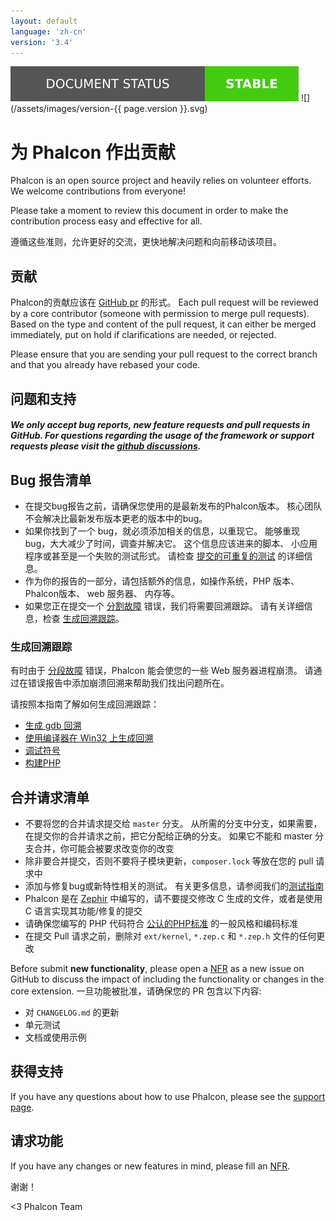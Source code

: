 ```yaml
---
layout: default
language: 'zh-cn'
version: '3.4'
---
```

![](/assets/images/document-status-stable-success.svg) ![](/assets/images/version-{{ page.version }}.svg)
<a name='contributing'></a>

# 为 Phalcon 作出贡献

Phalcon is an open source project and heavily relies on volunteer efforts. We welcome contributions from everyone!

Please take a moment to review this document in order to make the contribution process easy and effective for all.

遵循这些准则，允许更好的交流，更快地解决问题和向前移动该项目。

<a name='contributions'></a>

## 贡献

Phalcon的贡献应该在 [GitHub pr](https://help.github.com/articles/using-pull-requests/) 的形式。 Each pull request will be reviewed by a core contributor (someone with permission to merge pull requests). Based on the type and content of the pull request, it can either be merged immediately, put on hold if clarifications are needed, or rejected.

Please ensure that you are sending your pull request to the correct branch and that you already have rebased your code.

<a name='questions-and-support'></a>

## 问题和支持

<h5 class='alert alert-warning'>We only accept bug reports, new feature requests and pull requests in GitHub. For questions regarding the usage of the framework or support requests please visit the <a href='https://github.com/phalcon/cphalcon/discussions'>github discussions</a>.</h5>

<a name='bug-report-checklist'></a>

## Bug 报告清单

- 在提交bug报告之前，请确保您使用的是最新发布的Phalcon版本。 核心团队不会解决比最新发布版本更老的版本中的bug。
- 如果你找到了一个 bug，就必须添加相关的信息，以重现它。 能够重现 bug，大大减少了时间，调查并解决它。 这个信息应该进来的脚本、 小应用程序或甚至是一个失败的测试形式。 请检查 [提交的可重复的测试](https://github.com/phalcon/cphalcon/wiki/Submit-Reproducible-Test) 的详细信息。
- 作为你的报告的一部分，请包括额外的信息，如操作系统，PHP 版本、 Phalcon版本、 web 服务器、 内存等。
- 如果您正在提交一个 [分割故障](https://en.wikipedia.org/wiki/Segmentation_fault) 错误，我们将需要回溯跟踪。 请有关详细信息，检查 [生成回溯跟踪](#bug-report-generating-backtrace)。

<a name='bug-report-generating-backtrace'></a>

### 生成回溯跟踪

有时由于 [分段故障](https://en.wikipedia.org/wiki/Segmentation_fault) 错误，Phalcon 能会使您的一些 Web 服务器进程崩溃。 请通过在错误报告中添加崩溃回溯来帮助我们找出问题所在。

请按照本指南了解如何生成回溯跟踪：

- [生成 gdb 回溯](https://bugs.php.net/bugs-generating-backtrace.php)
- [使用编译器在 Win32 上生成回溯](http://bugs.php.net/bugs-generating-backtrace-win32.php)
- [调试符号](https://github.com/oerdnj/deb.sury.org/wiki/Debugging-symbols)
- [构建PHP](http://www.phpinternalsbook.com/build_system/building_php.html)

<a name='pull-request-checklist'></a>

## 合并请求清单

- 不要将您的合并请求提交给 `master` 分支。 从所需的分支中分支，如果需要，在提交你的合并请求之前，把它分配给正确的分支。 如果它不能和 master 分支合并，你可能会被要求改变你的改变
- 除非要合并提交，否则不要将子模块更新，`composer.lock` 等放在您的 pull 请求中
- 添加与修复bug或新特性相关的测试。 有关更多信息，请参阅我们的[测试指南](https://github.com/phalcon/cphalcon/blob/master/tests/README.md)
- Phalcon 是在 [Zephir](https://zephir-lang.com/) 中编写的，请不要提交修改 C 生成的文件，或者是使用 C 语言实现其功能/修复的提交
- 请确保您编写的 PHP 代码符合 [公认的PHP标准](http://www.php-fig.org/psr/) 的一般风格和编码标准
- 在提交 Pull 请求之前，删除对 `ext/kernel`, `*.zep.c` 和 `*.zep.h` 文件的任何更改

Before submit **new functionality**, please open a [NFR](/3.4/en/new-feature-request) as a new issue on GitHub to discuss the impact of including the functionality or changes in the core extension. 一旦功能被批准，请确保您的 PR 包含以下内容:

- 对 `CHANGELOG.md` 的更新
- 单元测试
- 文档或使用示例

<a name='getting-support'></a>

## 获得支持

If you have any questions about how to use Phalcon, please see the [support page](https://phalcon.io/support).

<a name='requesting-features'></a>

## 请求功能

If you have any changes or new features in mind, please fill an [NFR](/3.4/en/new-feature-request).

谢谢！

&lt;3 Phalcon Team